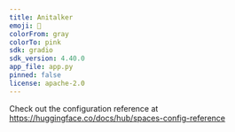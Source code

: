 ```yaml
---
title: Anitalker
emoji: 🚀
colorFrom: gray
colorTo: pink
sdk: gradio
sdk_version: 4.40.0
app_file: app.py
pinned: false
license: apache-2.0
---
```


Check out the configuration reference at https://huggingface.co/docs/hub/spaces-config-reference
